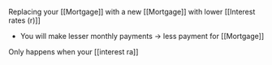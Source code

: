 Replacing your [[Mortgage]] with a new [[Mortgage]] with lower [[Interest rates (r)]]
- You will make lesser monthly payments $\rightarrow$ less payment for [[Mortgage]]

Only happens when your [[interest ra]]